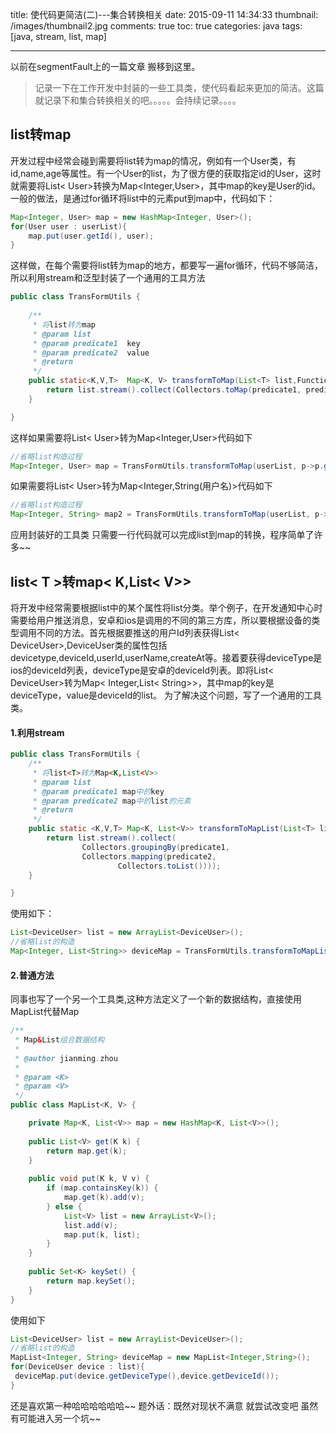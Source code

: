 title: 使代码更简洁(二)---集合转换相关
date: 2015-09-11 14:34:33
thumbnail: /images/thumbnail2.jpg
comments: true 
toc: true
categories: java
tags: [java, stream, list, map]
  
---

以前在segmentFault上的一篇文章 搬移到这里。

> 记录一下在工作开发中封装的一些工具类，使代码看起来更加的简洁。这篇就记录下和集合转换相关的吧。。。。。会持续记录。。。。

<!-- more -->

## list转map
   开发过程中经常会碰到需要将list转为map的情况，例如有一个User类，有id,name,age等属性。有一个User的list，为了很方便的获取指定id的User，这时就需要将List< User>转换为Map<Integer,User>，其中map的key是User的id。
一般的做法，是通过for循环将list中的元素put到map中，代码如下：

```java
Map<Integer, User> map = new HashMap<Integer, User>();
for(User user : userList){
	map.put(user.getId(), user);
}
```
这样做，在每个需要将list转为map的地方，都要写一遍for循环，代码不够简洁，所以利用stream和泛型封装了一个通用的工具方法

```java
public class TransFormUtils {
	
	/**
	 * 将list转为map
	 * @param list
	 * @param predicate1  key
	 * @param predicate2  value
	 * @return
	 */
	public static<K,V,T>  Map<K, V> transformToMap(List<T> list,Function<T, K> predicate1, Function<T,V> predicate2){
		return list.stream().collect(Collectors.toMap(predicate1, predicate2));
	}

}
```
这样如果需要将List< User>转为Map<Integer,User>代码如下

```java
//省略list构造过程
Map<Integer, User> map = TransFormUtils.transformToMap(userList, p->p.getId(), p->p);
```
如果需要将List< User>转为Map<Integer,String(用户名)>代码如下

```java
//省略list构造过程
Map<Integer, String> map2 = TransFormUtils.transformToMap(userList, p->p.getId(), p->p.getName());
```
应用封装好的工具类 只需要一行代码就可以完成list到map的转换，程序简单了许多~~
## list< T >转map< K,List< V>>
将开发中经常需要根据list中的某个属性将list分类。举个例子，在开发通知中心时需要给用户推送消息，安卓和ios是调用的不同的第三方库，所以要根据设备的类型调用不同的方法。首先根据要推送的用户Id列表获得List< DeviceUser>,DeviceUser类的属性包括devicetype,deviceId,userId,userName,createAt等。接着要获得deviceType是ios的deviceId列表，deviceType是安卓的deviceId列表。即将List< DeviceUser>转为Map< Integer,List< String>>，其中map的key是deviceType，value是deviceId的list。
为了解决这个问题，写了一个通用的工具类。
#### 1.利用stream

```java
public class TransFormUtils {
	/**
	 * 将list<T>转为Map<K,List<V>>
	 * @param list
	 * @param predicate1 map中的key
	 * @param predicate2 map中的list的元素
	 * @return
	 */
	public static <K,V,T> Map<K, List<V>> transformToMapList(List<T> list, Function<T, K> predicate1, Function<T,V> predicate2){
		return list.stream().collect(
				Collectors.groupingBy(predicate1, 
                Collectors.mapping(predicate2, 
                        Collectors.toList())));
	}

}
```
使用如下：

```java
List<DeviceUser> list = new ArrayList<DeviceUser>();
//省略list的构造
Map<Integer, List<String>> deviceMap = TransFormUtils.transformToMapList(list, p->p.getDeviceType(), p->p.getDeviceId());
```
#### 2.普通方法
同事也写了一个另一个工具类,这种方法定义了一个新的数据结构，直接使用MapList代替Map

```java
/**
 * Map&List组合数据结构
 * 
 * @author jianming.zhou
 *
 * @param <K>
 * @param <V>
 */
public class MapList<K, V> {

	private Map<K, List<V>> map = new HashMap<K, List<V>>();
	
	public List<V> get(K k) {
		return map.get(k);
	}
	
	public void put(K k, V v) {
		if (map.containsKey(k)) {
			map.get(k).add(v);
		} else {
			List<V> list = new ArrayList<V>();
			list.add(v);
			map.put(k, list);
		}
	}
	
	public Set<K> keySet() {
		return map.keySet();
	}
}
```
使用如下
```java
List<DeviceUser> list = new ArrayList<DeviceUser>();
//省略list的构造
MapList<Integer, String> deviceMap = new MapList<Integer,String>();
for(DeviceUser device : list){
 deviceMap.put(device.getDeviceType(),device.getDeviceId());
}

```
还是喜欢第一种哈哈哈哈哈哈~~
题外话：既然对现状不满意 就尝试改变吧 虽然有可能进入另一个坑~~
